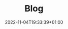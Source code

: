 ---
title: "Blog"
description: Random blog posts as well as United Noobs creations
date: 2022-11-04T19:33:39+01:00
draft: false
---